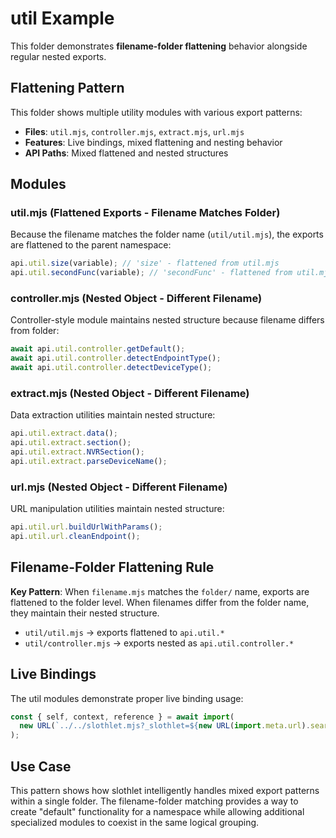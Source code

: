 # util Example

This folder demonstrates **filename-folder flattening** behavior alongside regular nested exports.

## Flattening Pattern

This folder shows multiple utility modules with various export patterns:

- **Files**: `util.mjs`, `controller.mjs`, `extract.mjs`, `url.mjs`
- **Features**: Live bindings, mixed flattening and nesting behavior
- **API Paths**: Mixed flattened and nested structures

## Modules

### util.mjs (Flattened Exports - Filename Matches Folder)

Because the filename matches the folder name (`util/util.mjs`), the exports are flattened to the parent namespace:

```js
api.util.size(variable); // 'size' - flattened from util.mjs
api.util.secondFunc(variable); // 'secondFunc' - flattened from util.mjs
```

### controller.mjs (Nested Object - Different Filename)

Controller-style module maintains nested structure because filename differs from folder:

```js
await api.util.controller.getDefault();
await api.util.controller.detectEndpointType();
await api.util.controller.detectDeviceType();
```

### extract.mjs (Nested Object - Different Filename)

Data extraction utilities maintain nested structure:

```js
api.util.extract.data();
api.util.extract.section();
api.util.extract.NVRSection();
api.util.extract.parseDeviceName();
```

### url.mjs (Nested Object - Different Filename)

URL manipulation utilities maintain nested structure:

```js
api.util.url.buildUrlWithParams();
api.util.url.cleanEndpoint();
```

## Filename-Folder Flattening Rule

**Key Pattern**: When `filename.mjs` matches the `folder/` name, exports are flattened to the folder level. When filenames differ from the folder name, they maintain their nested structure.

- `util/util.mjs` → exports flattened to `api.util.*`
- `util/controller.mjs` → exports nested as `api.util.controller.*`

## Live Bindings

The util modules demonstrate proper live binding usage:

```js
const { self, context, reference } = await import(
  new URL(`../../slothlet.mjs?_slothlet=${new URL(import.meta.url).searchParams.get("_slothlet") || ""}`, import.meta.url).href
);
```

## Use Case

This pattern shows how slothlet intelligently handles mixed export patterns within a single folder. The filename-folder matching provides a way to create "default" functionality for a namespace while allowing additional specialized modules to coexist in the same logical grouping.
